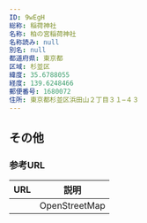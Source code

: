 ```yaml
---
ID: 9wEgH
総称: 稲荷神社
名称: 柏の宮稲荷神社
名称読み: null
別名: null
都道府県: 東京都
区域: 杉並区
緯度: 35.6788055
経度: 139.6248466
郵便番号: 1680072
住所: 東京都杉並区浜田山２丁目３１−４３
---
```


## その他

### 参考URL

| URL | 説明          |
| --- | ------------- |
|     | OpenStreetMap |
